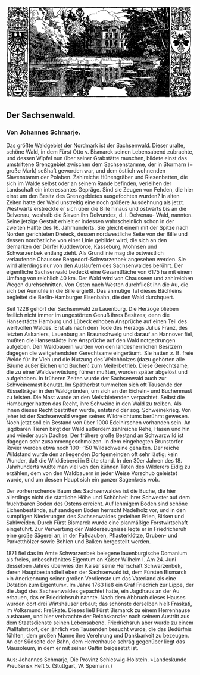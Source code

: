 <div align="center" float="left"><img alt="Herrenhaus an einem See eingerahmt von Bäumen" src="0050.gif"/></div>

<h2>Der Sachsenwald.</h2>

<h3>Von Johannes Schmarje.</h3>

Das größte Waldgebiet der Nordmark ist der Sachsenwald. Dieser
uralte, schöne Wald, in dem Fürst Otto v. Bismarck seinen
Lebensabend zubrachte, und dessen Wipfel nun über seiner Grabstätte
rauschen, bildete einst das umstrittene Grenzgebiet zwischen dem
Sachsenstamme, der in Stormarn (= große Mark) seßhaft geworden
war, und dem östlich wohnenden Slavenstamm der Polaben. Zahlreiche
Hünengräber und Riesenbetten, die sich im Walde selbst oder
an seinem Rande befinden, verleihen der Landschaft ein interessantes
Gepräge. Sind sie Zeugen von Fehden, die hier einst um den
Besitz des Grenzgebietes ausgefochten wurden? In alten Zeiten
hatte der Wald unstreitig eine noch größere Ausdehnung als jetzt.
Westwärts erstreckte er sich über die Bille hinaus und ostwärts bis
an die Delvenau, weshalb die Slaven ihn Delvundez, d. i. Delvenau-
Wald, nannten. Seine jetzige Gestalt erhielt er indessen wahrscheinlich
schon in der zweiten Hälfte des 16. Jahrhunderts. Sie gleicht einem
mit der Spitze nach Norden gerichteten Dreieck, dessen nordwestliche
Seite von der Bille und dessen nordöstliche von einer Linie gebildet
wird, die sich an den Gemarken der Dörfer Kuddewörde, Kasseburg,
Möhnsen und Schwarzenbek entlang zieht. Als Grundlinie
mag die ostwestlich verlaufende Chaussee Bergedorf-Schwarzenbek
angesehen werden. Sie wird allerdings nur von den Ausläufern
des Sachsenwaldes berührt. Der eigentliche Sachsenwald bedeckt
eine Gesamtfläche von 6175 ha mit einem Umfang von reichlich
40 km. Der Wald wird von Chausseen und zahlreichen Wegen 
durchschnitten. Von Osten nach Westen durchfließt ihn die Au,
die sich bei Aumühle in die Bille ergießt. Das anmutige Tal dieses
Bächleins begleitet die Berlin-Hamburger Eisenbahn, die den Wald
durchquert.

Seit 1228 gehört der Sachsenwald zu Lauenburg. Die Herzoge
blieben freilich nicht immer im ungestörten Genuß ihres Besitzes;
denn die Hansestädte Hamburg und Lübeck erhoben Ansprüche auf
einen Teil des wertvollen Waldes. Erst als nach dem Tode des
Herzogs Julius Franz, des letzten Askaniers, Lauenburg an Braunschweig
und darauf an Hannover fiel, mußten die Hansestädte ihre
Ansprüche auf den Wald notgedrungen aufgeben. Den Waldbauern
wurden von den landesherrlichen Besitzern dagegen die weitgehendsten
Gerechtsame eingeräumt. Sie hatten z. B. freie Weide für ihr Vieh
und die Nutzung des Weichholzes (dazu gehörten alle Bäume außer
Eichen und Buchen) zum Meilerbetrieb. Diese Gerechtsame, die
zu einer Waldverwüstung führen mußten, wurden später abgelöst
und aufgehoben. In früheren Zeiten wurde der Sachsenwald auch
zur Schweinemast benutzt. Im Spätherbst tummelten sich oft Tausende
der Rüsselträger in den Waldgründen, um sich an der Eicheln- und
Buchenmast zu feisten. Die Mast wurde an den Meistbietenden
verpachtet. Selbst die Hamburger hatten das Recht, ihre Schweine
in den Wald zu treiben. Als ihnen dieses Recht bestritten wurde,
entstand der sog. Schweinekrieg. Von jeher ist der Sachsenwald
wegen seines Wildreichtums berühmt gewesen. Noch jetzt soll ein
Bestand von über 1000 Edelhirschen vorhanden sein. An jagdbaren
Tieren birgt der Wald außerdem zahlreiche Rehe, Hasen und
hin und wieder auch Dachse. Der frühere große Bestand an Schwarzwild
ist dagegen sehr zusammengeschmolzen. In dem eingehegten
Brunstorfer Revier werden etwa noch 100--150 Wildschweine gehalten.
Der reiche Wildstand wurde den anliegenden Dorfgemeinden
oft sehr lästig; kein Wunder, daß die Wilddieberei in Blüte stand.
In den 30er Jahren des 18. Jahrhunderts wußte man viel von
den kühnen Taten des Wilderers Eidig zu erzählen, dem von den
Waldbauern in jeder Weise Vorschub geleistet wurde, und um dessen
Haupt sich ein ganzer Sagenkreis wob.

Der vorherrschende Baum des Sachsenwaldes ist die Buche,
die hier allerdings nicht die stattliche Höhe und Schönheit ihrer
Schwester auf dem fruchtbaren Boden des Ostens erreicht. Auf
lehmigem Boden sind schöne Eichenbestände, auf sandigem Boden 
herrscht Nadelholz vor, und in den sumpfigen Niederungen des
Sachsenwaldes gedeihen Erlen, Birken und Sahlweiden. Durch Fürst
Bismarck wurde eine planmäßige Forstwirtschaft eingeführt. Zur
Verwertung der Walderzeugnisse legte er in Friedrichsruh eine
große Sägerei an, in der Faßdauben, Pflasterklötze, Gruben- und
Parketthölzer sowie Bohlen und Balken hergestellt werden.

1871 fiel das im Amte Schwarzenbek belegene lauenburgische
Domanium als freies, unbeschränktes Eigentum an Kaiser Wilhelm I.
Am 24. Juni desselben Jahres überwies der Kaiser seine Herrschaft
Schwarzenbek, deren Hauptbestandteil eben der Sachsenwald ist, dem
Fürsten Bismarck »in Anerkennung seiner großen Verdienste um
das Vaterland als eine Dotation zum Eigentum«. Im Jahre 1763
ließ ein Graf Friedrich zur Lippe, der die Jagd des Sachsenwaldes
gepachtet hatte, ein Jagdhaus an der Au erbauen, das er <span class="g">Friedrichsruh</span>
nannte. Nach dem Abbruch dieses Hauses wurden dort
drei Wirtshäuser erbaut; das schönste derselben hieß Fraskati, im
Volksmund: Freßkate. Dieses ließ Fürst Bismarck zu einem Herrenhause
ausbauen, und hier verbrachte der Reichskanzler nach seinem
Austritt aus dem Staatsdienste seinen Lebensabend. Friedrichsruh
aber wurde zu einem Wallfahrtsort, der jährlich von Tausenden besucht
wurde, die das Bedürfnis fühlten, dem großen Manne ihre
Verehrung und Dankbarkeit zu bezeugen. An der Südseite der
Bahn, dem Herrenhause schräg gegenüber liegt das Mausoleum,
in dem er mit seiner Gattin beigesetzt ist.

<div class="source">Aus: Johannes Schmarje, Die Provinz Schleswig-Holstein.
»Landeskunde Preußens« Heft 5. (Stuttgart, W. Spemann.)</div>

